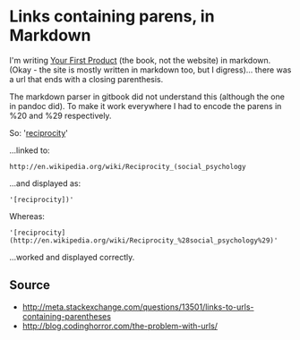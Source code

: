 # Links containing parens, in Markdown

I'm writing [Your First Product](http://YourFirstProduct.com) (the book, not the website) in markdown. (Okay - the site is mostly written in markdown too, but I digress)... there was a url that ends with a closing parenthesis.

The markdown parser in gitbook did not understand this (although the one in pandoc did). To make it work everywhere I had to encode the parens in %20 and %29 respectively.

So:
    '[reciprocity](http://en.wikipedia.org/wiki/Reciprocity_(social_psychology))'

...linked to:

    http://en.wikipedia.org/wiki/Reciprocity_(social_psychology

...and displayed as:

    '[reciprocity])'

Whereas:

    '[reciprocity](http://en.wikipedia.org/wiki/Reciprocity_%28social_psychology%29)'

...worked and displayed correctly.


## Source

 * http://meta.stackexchange.com/questions/13501/links-to-urls-containing-parentheses
 * http://blog.codinghorror.com/the-problem-with-urls/